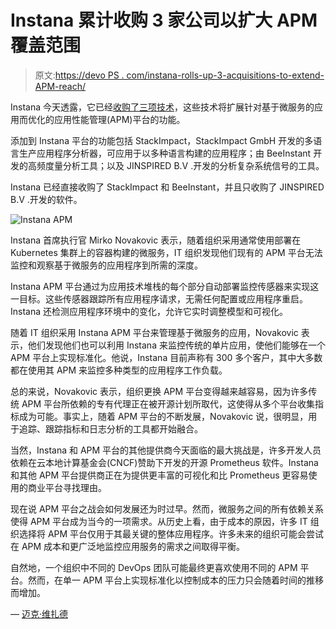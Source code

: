 # Instana 累计收购 3 家公司以扩大 APM 覆盖范围

> 原文:[https://devo PS . com/instana-rolls-up-3-acquisitions-to-extend-APM-reach/](https://devops.com/instana-rolls-up-3-acquisitions-to-extend-apm-reach/)

Instana 今天透露，它已经[收购了三项技术](https://www.prweb.com/releases/instana_augments_real_time_application_performance_management_solution_with_three_acquisitions/prweb16793440.htm)，这些技术将扩展针对基于微服务的应用而优化的应用性能管理(APM)平台的功能。

添加到 Instana 平台的功能包括 StackImpact，StackImpact GmbH 开发的多语言生产应用程序分析器，可应用于以多种语言构建的应用程序；由 BeeInstant 开发的高频度量分析工具；以及 JINSPIRED B.V .开发的分析复杂系统信号的工具。

Instana 已经直接收购了 StackImpact 和 BeeInstant，并且只收购了 JINSPIRED B.V .开发的软件。

![Instana APM](../Images/9e5db20bf07eabf7c1c98c22389866c4.png)

Instana 首席执行官 Mirko Novakovic 表示，随着组织采用通常使用部署在 Kubernetes 集群上的容器构建的微服务，IT 组织发现他们现有的 APM 平台无法监控和观察基于微服务的应用程序到所需的深度。

Instana APM 平台通过为应用技术堆栈的每个部分自动部署监控传感器来实现这一目标。这些传感器跟踪所有应用程序请求，无需任何配置或应用程序重启。Instana 还检测应用程序环境中的变化，允许它实时调整模型和可视化。

随着 IT 组织采用 Instana APM 平台来管理基于微服务的应用，Novakovic 表示，他们发现他们也可以利用 Instana 来监控传统的单片应用，使他们能够在一个 APM 平台上实现标准化。他说，Instana 目前声称有 300 多个客户，其中大多数都在使用其 APM 来监控多种类型的应用程序工作负载。

总的来说，Novakovic 表示，组织更换 APM 平台变得越来越容易，因为许多传统 APM 平台所依赖的专有代理正在被开源计划所取代，这使得从多个平台收集指标成为可能。事实上，随着 APM 平台的不断发展，Novakovic 说，很明显，用于追踪、跟踪指标和日志分析的工具都开始融合。

当然，Instana 和 APM 平台的其他提供商今天面临的最大挑战是，许多开发人员依赖在云本地计算基金会(CNCF)赞助下开发的开源 Prometheus 软件。Instana 和其他 APM 平台提供商正在为提供更丰富的可视化和比 Prometheus 更容易使用的商业平台寻找理由。

现在说 APM 平台之战会如何发展还为时过早。然而，微服务之间的所有依赖关系使得 APM 平台成为当今的一项需求。从历史上看，由于成本的原因，许多 IT 组织选择将 APM 平台仅用于其最关键的整体应用程序。许多未来的组织可能会尝试在 APM 成本和更广泛地监控应用服务的需求之间取得平衡。

自然地，一个组织中不同的 DevOps 团队可能最终更喜欢使用不同的 APM 平台。然而，在单一 APM 平台上实现标准化以控制成本的压力只会随着时间的推移而增加。

— [迈克·维扎德](https://devops.com/author/mike-vizard/)